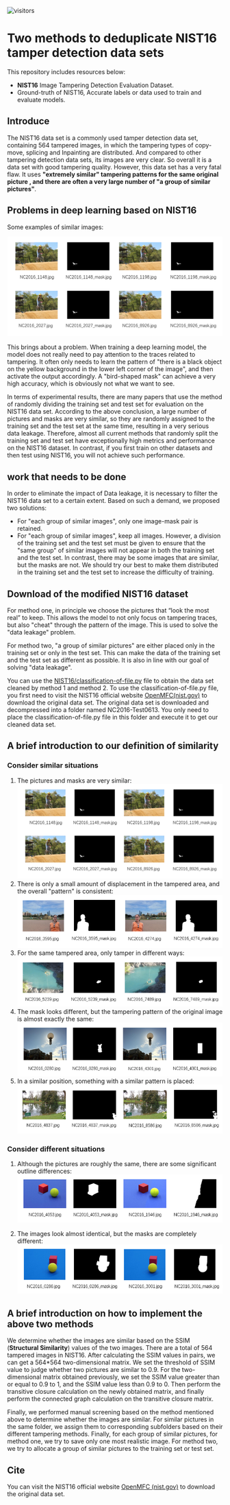 ![visitors](https://visitor-badge.laobi.icu/badge?page_id=DSL_JDI.NIST16-data-set-deduplication)
# Two methods to deduplicate NIST16 tamper detection data sets
This repository includes resources below:

* **NIST16** Image Tampering Detection Evaluation Dataset.
* Ground-truth of NIST16,  Accurate labels or data used to train and evaluate models.

## Introduce

The NIST16 data set is a commonly used tamper detection data set, containing 564 tampered images, in which the tampering types of copy-move, splicing and Inpainting are distributed. And compared to other tampering detection data sets, its images are very clear. So overall it is a data set with good tampering quality. However, this data set has a very fatal flaw. It uses  **"extremely similar" tampering  patterns for the same original picture  , and there are often a very large number of "a group of similar pictures"**.

## Problems in deep learning based on NIST16

Some examples of similar images:

![](image/similar-picture1.png)

This brings about a problem. When training a deep learning model, the model does not really need to pay attention to the traces related to tampering. It often only needs to learn the pattern of "there is a black object on the yellow background in the lower left corner of the image", and then activate the output accordingly. A "bird-shaped mask" can achieve a very high accuracy, which is obviously not what we want to see.



In terms of experimental results, there are many papers that use the method of randomly dividing the training set and test set for evaluation on the NIST16 data set. According to the above conclusion, a large number of pictures and masks are very similar, so they are randomly assigned to the training set and the test set at the same time, resulting in a very serious data leakage. Therefore, almost all current methods that randomly split the training set and test set have exceptionally high metrics and performance on the NIST16 dataset. In contrast, if you first train on other datasets and then test using NIST16, you will not achieve such performance.



## work that needs to be done

In order to eliminate the impact of Data leakage, it is necessary to filter the NIST16 data set to a certain extent. Based on such a demand, we proposed two solutions:

* For "each group of similar images", only one image-mask pair is retained.
* For "each group of similar images", keep all images. However, a division of the training set and the test set must be given to ensure that the "same group" of similar images will not appear in both the training set and the test set. In contrast, there may be some images that are similar, but the masks are not. We should try our best to make them distributed in the training set and the test set to increase the difficulty of training.



## Download of the modified NIST16 dataset

For method one, in principle we choose the pictures that “look the most real” to keep. This allows the model to not only focus on tampering traces, but also "cheat" through the pattern of the image. This is used to solve the "data leakage" problem.

For method two, "a group of similar pictures" are either placed only in the training set or only in the test set. This can make the data of the training set and the test set as different as possible. It is also in line with our goal of solving "data leakage".

You can use the [NIST16/classification-of-file.py](NIST16/classification-of-file.py) file to obtain the data set cleaned by method 1 and method 2. To use the classification-of-file.py file, you first need to visit the NIST16 official website [OpenMFC(nist.gov)](https://mfc.nist.gov/) to download the original data set. The original data set is downloaded and decompressed into a folder named NC2016-Test0613. You only need to place the classification-of-file.py file in this folder and execute it to get our cleaned data set.

## A brief introduction to our definition of similarity

### Consider similar situations

1. The pictures and masks are very similar:
![](image/similar-picture1.png)
2. There is only a small amount of displacement in the tampered area, and the overall "pattern" is consistent:
![](image/similar-picture2.png)
3. For the same tampered area, only tamper in different ways:
![](image/similar-picture3.png)
4. The mask looks different, but the tampering pattern of the original image is almost exactly the same:
![](image/similar-picture4.png)
5. In a similar position, something with a similar pattern is placed:
![](image/similar-picture5.png)
   
### Consider different situations

1. Although the pictures are roughly the same, there are some significant outline differences:
![](image/dif-similar-picture.png) 

2. The images look almost identical, but the masks are completely different:
![](image/dif-similar-picture1.png)

## A brief introduction on how to implement the above two methods
We determine whether the images are similar based on the SSIM (**Structural Similarity**) values of the two images. There are a total of 564 tampered images in NIST16. After calculating the SSIM values in pairs, we can get a 564*564 two-dimensional matrix. We set the threshold of SSIM value to judge whether two pictures are similar to 0.9. For the two-dimensional matrix obtained previously, we set the SSIM value greater than or equal to 0.9 to 1, and the SSIM value less than 0.9 to 0. Then perform the transitive closure calculation on the newly obtained matrix, and finally perform the connected graph calculation on the transitive closure matrix.

Finally, we performed manual screening based on the method mentioned above to determine whether the images are similar. For similar pictures in the same folder, we assign them to corresponding subfolders based on their different tampering methods. Finally, for each group of similar pictures, for method one, we try to save only one most realistic image. For method two, we try to allocate a group of similar pictures to the training set or test set.

## Cite

You can visit the NIST16 official website [OpenMFC (nist.gov)](https://mfc.nist.gov/) to download the original data set.
